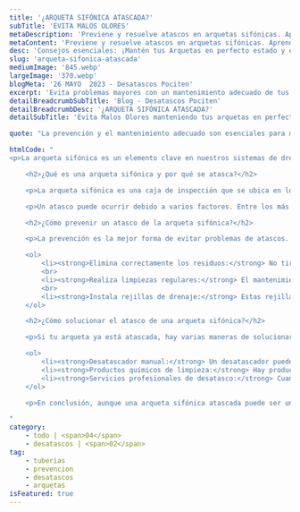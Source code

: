 ```yaml
---
title: '¿ARQUETA SIFÓNICA ATASCADA?'
subTitle: 'EVITA MALOS OLORES'
metaDescription: 'Previene y resuelve atascos en arquetas sifónicas. Aprende sobre la eliminación de residuos y el valor de un desatasco profesional eficaz.'
metaContent: 'Previene y resuelve atascos en arquetas sifónicas. Aprende sobre la eliminación de residuos y el valor de un desatasco profesional eficaz.'
desc: 'Consejos esenciales: ¡Mantén tus Arquetas en perfecto estado y evita problemas!'
slug: 'arqueta-sifonica-atascada'
mediumImage: '845.webp'
largeImage: '370.webp'
blogMeta: '26 MAYO  2023 - Desatascos Pociten'
excerpt: 'Evita problemas mayores con un mantenimiento adecuado de tus arquetas.'
detailBreadcrumbSubTitle: 'Blog - Desatascos Pociten'
detailBreadcrumbDesc: '¿ARQUETA SIFÓNICA ATASCADA?'
detailSubTitle: 'Evita Malos Olores manteniendo tus arquetas en perfecto estado'

quote: "La prevención y el mantenimiento adecuado son esenciales para mantener nuestras arquetas sifónicas en óptimas condiciones. En caso de atascos graves, siempre es mejor contactar a un profesional."

htmlCode: "
<p>La arqueta sifónica es un elemento clave en nuestros sistemas de drenaje y alcantarillado, actúa como intermediario entre las tuberías de nuestros hogares y la red de alcantarillado público. Sin embargo, cuando se atasca, puede ocasionar graves problemas, incluyendo malos olores, inundaciones y bloqueos en el sistema de drenaje. En el artículo de hoy, discutiremos cómo prevenir y solucionar el problema de una arqueta sifónica atascada.</p>

    <h2>¿Qué es una arqueta sifónica y por qué se atasca?</h2>

    <p>La arqueta sifónica es una caja de inspección que se ubica en los puntos de unión de las tuberías de drenaje de nuestras casas. Su objetivo es recoger los desechos y el agua de las tuberías, permitiendo un flujo continuo hacia la red de alcantarillado principal. Sin embargo, cuando los desechos se acumulan en la arqueta, puede llevar a un atasco.</p>

    <p>Un atasco puede ocurrir debido a varios factores. Entre los más comunes se incluyen el desecho inadecuado de materiales sólidos, como pañuelos de papel, toallas de papel, productos sanitarios, pañales y restos de alimentos. Además, la grasa y el aceite de cocina, que se solidifican en las tuberías, también pueden causar atascos.</p>

    <h2>¿Cómo prevenir un atasco de la arqueta sifónica?</h2>

    <p>La prevención es la mejor forma de evitar problemas de atascos. Aquí te dejamos algunos consejos:</p>

    <ol>
        <li><strong>Elimina correctamente los residuos:</strong> No tires restos de comida, grasa, aceites, productos sanitarios o cualquier otro material no degradable por el desagüe.</li>
        <br>
        <li><strong>Realiza limpiezas regulares:</strong> El mantenimiento preventivo es esencial. Programa limpiezas regulares de tu arqueta para evitar la acumulación de residuos.</li>
        <br>
        <li><strong>Instala rejillas de drenaje:</strong> Estas rejillas pueden atrapar los desechos sólidos y prevenir que se acumulen en la arqueta.</li>
    </ol>

    <h2>¿Cómo solucionar el atasco de una arqueta sifónica?</h2>

    <p>Si tu arqueta ya está atascada, hay varias maneras de solucionarlo:</p>

    <ol>
        <li><strong>Desatascador manual:</strong> Un desatascador puede ser suficiente para eliminar pequeños atascos.</li><br>
        <li><strong>Productos químicos de limpieza:</strong> Hay productos específicos diseñados para desatascar tuberías, aunque deben usarse con precaución debido a su potencial daño al medio ambiente.</li><br>
        <li><strong>Servicios profesionales de desatasco:</strong> Cuando los métodos anteriores no funcionan, es recomendable llamar a un profesional. Empresas como Desatascos Pociten ofrecen servicios profesionales de desatasco y mantenimiento, garantizando una solución eficiente y duradera a tu problema.</li>
    </ol>

    <p>En conclusión, aunque una arqueta sifónica atascada puede ser un gran inconveniente, con la prevención y el mantenimiento adecuado, puede mantenerse en óptimas condiciones. Recuerda que, cuando se trata de atascos graves, siempre es mejor contactar a un profesional. <a href='tel://+34647376782'>647 376 782</a></p>

"
category:
    - todo | <span>04</span>
    - desatascos | <span>02</span>
tag:
    - tuberias
    - prevencion
    - desatascos
    - arquetas
isFeatured: true
---
```

